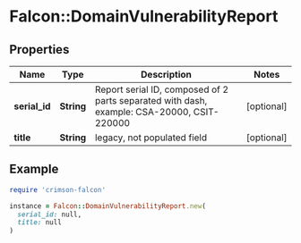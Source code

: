 # Falcon::DomainVulnerabilityReport

## Properties

| Name | Type | Description | Notes |
| ---- | ---- | ----------- | ----- |
| **serial_id** | **String** | Report serial ID, composed of 2 parts separated with dash, example: CSA-20000, CSIT-220000 | [optional] |
| **title** | **String** | legacy, not populated field | [optional] |

## Example

```ruby
require 'crimson-falcon'

instance = Falcon::DomainVulnerabilityReport.new(
  serial_id: null,
  title: null
)
```

